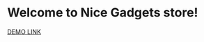 # Welcome to Nice Gadgets store!

[DEMO LINK](https://fe-jan23-team-six.github.io/product-catalog/)
